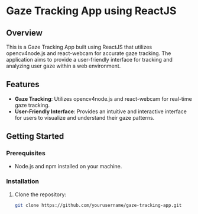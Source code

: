 # Gaze Tracking App using ReactJS

## Overview

This is a Gaze Tracking App built using ReactJS that utilizes opencv4node.js and react-webcam for accurate gaze tracking. The application aims to provide a user-friendly interface for tracking and analyzing user gaze within a web environment.

## Features

- **Gaze Tracking**: Utilizes opencv4node.js and react-webcam for real-time gaze tracking.
- **User-Friendly Interface**: Provides an intuitive and interactive interface for users to visualize and understand their gaze patterns.

## Getting Started

### Prerequisites

- Node.js and npm installed on your machine.

### Installation

1. Clone the repository:

   ```bash
   git clone https://github.com/yourusername/gaze-tracking-app.git


